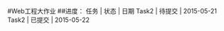#Web工程大作业
##进度：
     任务          |        状态         |         日期
    Task2          |       待提交        |      2015-05-21 
    Task2          |       已提交        |      2015-05-22 

